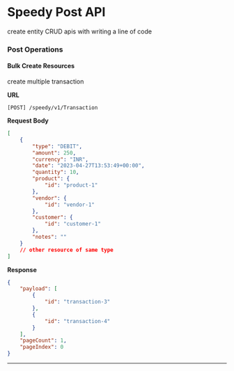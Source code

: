 # Speedy Post API

create entity CRUD apis with writing a line of code

### Post Operations

#### Bulk Create Resources

create multiple transaction

**URL**

```http
[POST] /speedy/v1/Transaction
```

**Request Body**

```json
[
    {
        "type": "DEBIT",
        "amount": 250,
        "currency": "INR",
        "date": "2023-04-27T13:53:49+00:00",
        "quantity": 10,
        "product": {
            "id": "product-1"
        },
        "vendor": {
            "id": "vendor-1"
        },
        "customer": {
            "id": "customer-1"
        },
        "notes": ""
    }
    // other resource of same type
]
```

**Response**

```json
{
    "payload": [
        {
            "id": "transaction-3"
        },
        {
            "id": "transaction-4"
        }
    ],
    "pageCount": 1,
    "pageIndex": 0
}
```

<hr>